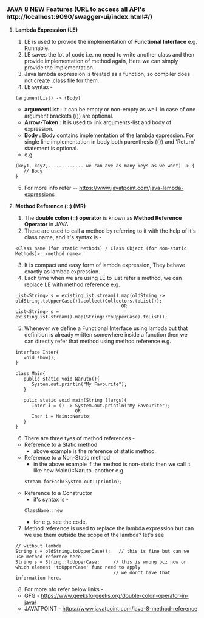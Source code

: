 ### JAVA 8 NEW Features (URL to access all API's http://localhost:9090/swagger-ui/index.html#/)

1. **Lambda Expression (LE)**
   1. LE is used to provide the implementation of **Functional Interface** e.g. Runnable.
   2. LE saves the lot of code i.e. no need to write another class and then provide implementation of method again, Here we can simply provide the implementation.
   3. Java lambda expression is treated as a function, so compiler does not create .class file for them.
   4. LE syntax -
   ```
   (argumentList) -> {Body}
   ``` 
   * **argumentList :** It can be empty or non-empty as well. in case of one argument brackets (()) are optional.
   * **Arrow-Token :** It is used to link arguments-list and body of expression.
   * **Body :** Body contains implementation of the lambda expression. For single line implementation in body both parenthesis ({}) and 'Return' statement is optional.
   * e.g. 
   ```
   (key1, key2,............. we can ave as many keys as we want) -> {
      // Body
   }
   ```
   5. For more info refer -- https://www.javatpoint.com/java-lambda-expressions

2. **Method Reference (::) (MR)**
   1. The **double colon (::) operator** is known as **Method Reference Operator** in JAVA.
   2. These are used to call a method by referring to it with the help of it's class name, and it's syntax is -
   ```
   <Class name (for static Methods) / Class Object (for Non-static Methods)>::<method name>
   ```
   3. It is compact and easy form of lambda expression, They behave exactly as lambda expression.
   4. Each time when we are using LE to just refer a method, we can replace LE with method reference e.g.
   ```
   List<String> s = existingList.stream().map(oldString -> oldString.toUpperCase()).collect(Collectors.toList());
                                          OR
   List<String> s = existingList.stream().map(String::toUpperCase).toList();
   ```
   5. Whenever we define a Functional Interface using lambda but that definition is already written somewhere inside a function then we can directly refer that method using method reference e.g.
   ```
   interface Inter{
      void show();
   }
   
   class Main{
      public static void Naruto(){
         System.out.println("My Favourite");
      }
   
      pulic static void main(String []args){
         Inter i = () -> System.out.println("My Favourite");
                         OR
         Iner i = Main::Naruto;
      }
   }
   ```
   6. There are three tyes of method references -
   * Reference to a Static method
     * above example is the reference of static method.
   * Reference to a Non-Static method
     * in the above example if the method is non-static then we call it like new Main()::Naruto. another e.g.
     ```
     stream.forEach(System.out::println);
     ```
   * Reference to a Constructor
     * it's syntax is -
     ```
     ClassName::new
     ```
     * for e.g. see the code.
   7. Method reference is used to replace the lambda expression but can we use them outside the scope of the lambda? let's see
   ```
   // without lambda
   String s = oldString.toUpperCase();   // this is fine but can we use method refernce here
   String s = String::toUpperCase;     // this is wrong bcz now on which element 'toUpperCase' func need to apply
                                       // we don't have that information here.
   ```
   8. For more nfo refer below links -
   * GFG - https://www.geeksforgeeks.org/double-colon-operator-in-java/
   * JAVATPOINT - https://www.javatpoint.com/java-8-method-reference